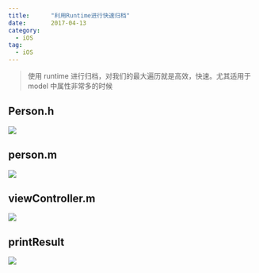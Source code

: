 ```yaml
---
title:      "利用Runtime进行快速归档"
date:       2017-04-13
category:
  - iOS
tag:
  - iOS
---
```


> 使用 runtime 进行归档，对我们的最大遍历就是高效，快速。尤其适用于 model 中属性非常多的时候

## Person.h

![](http://i2.muimg.com/567571/e2afe593e10c0c78.png)

## person.m

![](http://i4.buimg.com/567571/713e554a5fd04e13.png)

## viewController.m

![](http://i1.piimg.com/567571/0333be9f5d16fd96.png)

## printResult

![](http://i4.buimg.com/567571/5b12de7ec090769f.png)
